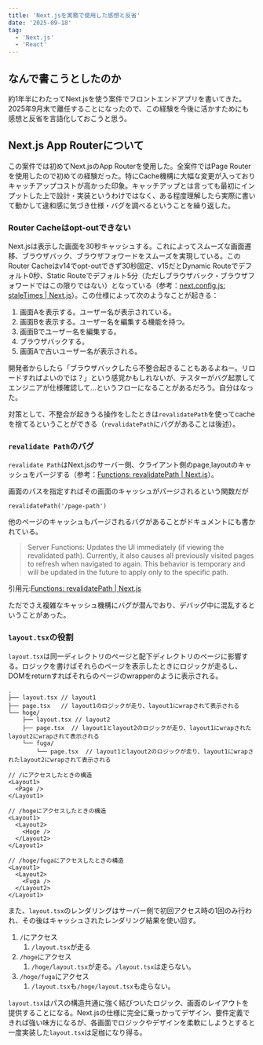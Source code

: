 ```yaml
---
title: 'Next.jsを実務で使用した感想と反省'
date: '2025-09-18'
tag:
  - 'Next.js'
  - 'React'
---
```


## なんで書こうとしたのか

約1年半にわたってNext.jsを使う案件でフロントエンドアプリを書いてきた。2025年9月末で離任することになったので、この経験を今後に活かすためにも感想と反省を言語化しておこうと思う。

## Next.js App Routerについて

この案件では初めてNext.jsのApp Routerを使用した。全案件ではPage Routerを使用したので初めての経験だった。特にCache機構に大幅な変更が入っておりキャッチアップコストが高かった印象。キャッチアップとは言っても最初にインプットした上で設計・実装というわけではなく、ある程度理解したら実際に書いて動かして違和感に気づき仕様・バグを調べるということを繰り返した。

### Router Cacheはopt-outできない

Next.jsは表示した画面を30秒キャッシュする。これによってスムーズな画面遷移、ブラウザバック、ブラウザフォワードをスムーズを実現している。このRouter Cacheはv14でopt-outできず30秒固定、v15だとDynamic Routeでデフォルト0秒、Static Routeでデフォルト5分（ただしブラウザバック・ブラウザフォワードではこの限りではない）となっている（参考：[next.config.js: staleTimes | Next.js](https://nextjs.org/docs/app/api-reference/config/next-config-js/staleTimes)）。この仕様によって次のようなことが起きる：

1. 画面Aを表示する。ユーザー名が表示されている。
2. 画面Bを表示する。ユーザー名を編集する機能を持つ。
3. 画面Bでユーザー名を編集する。
4. ブラウザバックする。
5. 画面Aで古いユーザー名が表示される。

開発者からしたら「ブラウザバックしたら不整合起きることもあるよねー。リロードすればよいのでは？」という感覚かもしれないが、テスターがバグ起票してエンジニアが仕様確認して...というフローになることがあるだろう。自分はなった。

対策として、不整合が起きうる操作をしたときは`revalidatePath`を使ってcacheを捨てるということができる（`revalidatePath`にバグがあることは後述）。

### `revalidate Path`のバグ

`revalidate Path`はNext.jsのサーバー側、クライアント側のpage,layoutのキャッシュをパージする（参考：[Functions: revalidatePath | Next.js](https://nextjs.org/docs/app/api-reference/functions/revalidatePath)）。

画面のパスを指定すればその画面のキャッシュがパージされるという関数だが

```tsx
revalidatePath('/page-path')
```

他のページのキャッシュもパージされるバグがあることがドキュメントにも書かれている。

> Server Functions: Updates the UI immediately (if viewing the revalidated path). Currently, it also causes all previously visited pages to refresh when navigated to again. This behavior is temporary and will be updated in the future to apply only to the specific path.

引用元:[Functions: revalidatePath | Next.js](https://nextjs.org/docs/app/api-reference/functions/revalidatePath)

ただでさえ複雑なキャッシュ機構にバグが潜んでおり、デバッグ中に混乱するということがあった。

### `layout.tsx`の役割

`layout.tsx`は同一ディレクトリのページと配下ディレクトリのページに影響する。ロジックを書けばそれらのページを表示したときにロジックが走るし、　DOMをreturnすればそれらのページのwrapperのように表示される。

```
.
├── layout.tsx // layout1
├── page.tsx   // layout1のロジックが走り、layout1にwrapされて表示される
└── hoge/
    ├── layout.tsx // layout2
    ├── page.tsx  // layout1とlayout2のロジックが走り、layout1にwrapされたlayout2にwrapされて表示される
    └── fuga/
        └── page.tsx  // layout1とlayout2のロジックが走り、layout1にwrapされたlayout2にwrapされて表示される
```

```tsx
// /にアクセスしたときの構造
<Layout1>
  <Page />
</Layout1>

// /hogeにアクセスしたときの構造
<Layout1>
  <Layout2>
    <Hoge />
  </Layout2>
</Layout1>

// /hoge/fugaにアクセスしたときの構造
<Layout1>
  <Layout2>
    <Fuga />
  </Layout2>
</Layout1>
```

また、`layout.tsx`のレンダリングはサーバー側で初回アクセス時の1回のみ行われ、その後はキャッシュされたレンダリング結果を使い回す。

1. `/`にアクセス
   1. `/layout.tsx`が走る
2. `/hoge`にアクセス
   1. `/hoge/layout.tsx`が走る。`/layout.tsx`は走らない。
3. `/hoge/fuga`にアクセス
   1. `/layout.tsx`も`/hoge/layout.tsx`も走らない。

`layout.tsx`はパスの構造共通に強く結びついたロジック、画面のレイアウトを提供することになる。Next.jsの仕様に完全に乗っかってデザイン、要件定義できれば強い味方になるが、各画面でロジックやデザインを柔軟にしようとすると一度実装した`layout.tsx`は足枷になり得る。

